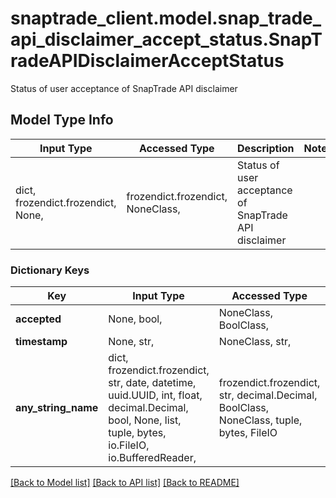# snaptrade_client.model.snap_trade_api_disclaimer_accept_status.SnapTradeAPIDisclaimerAcceptStatus

Status of user acceptance of SnapTrade API disclaimer

## Model Type Info
Input Type | Accessed Type | Description | Notes
------------ | ------------- | ------------- | -------------
dict, frozendict.frozendict, None,  | frozendict.frozendict, NoneClass,  | Status of user acceptance of SnapTrade API disclaimer | 

### Dictionary Keys
Key | Input Type | Accessed Type | Description | Notes
------------ | ------------- | ------------- | ------------- | -------------
**accepted** | None, bool,  | NoneClass, BoolClass,  |  | [optional] 
**timestamp** | None, str,  | NoneClass, str,  |  | [optional] 
**any_string_name** | dict, frozendict.frozendict, str, date, datetime, uuid.UUID, int, float, decimal.Decimal, bool, None, list, tuple, bytes, io.FileIO, io.BufferedReader,  | frozendict.frozendict, str, decimal.Decimal, BoolClass, NoneClass, tuple, bytes, FileIO | any string name can be used but the value must be the correct type | [optional]

[[Back to Model list]](../../README.md#documentation-for-models) [[Back to API list]](../../README.md#documentation-for-api-endpoints) [[Back to README]](../../README.md)

